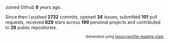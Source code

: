 Joined Github **9** years ago.

Since then I pushed **2732** commits, opened **34** issues, submitted **101** pull requests, received **629** stars across **199** personal projects and contributed to **28** public repositories.

<p align="right"><sub>Generated using <a href="https://github.com/marketplace/actions/profile-readme-stats">teoxoy/profile-readme-stats</a></sub></p>
